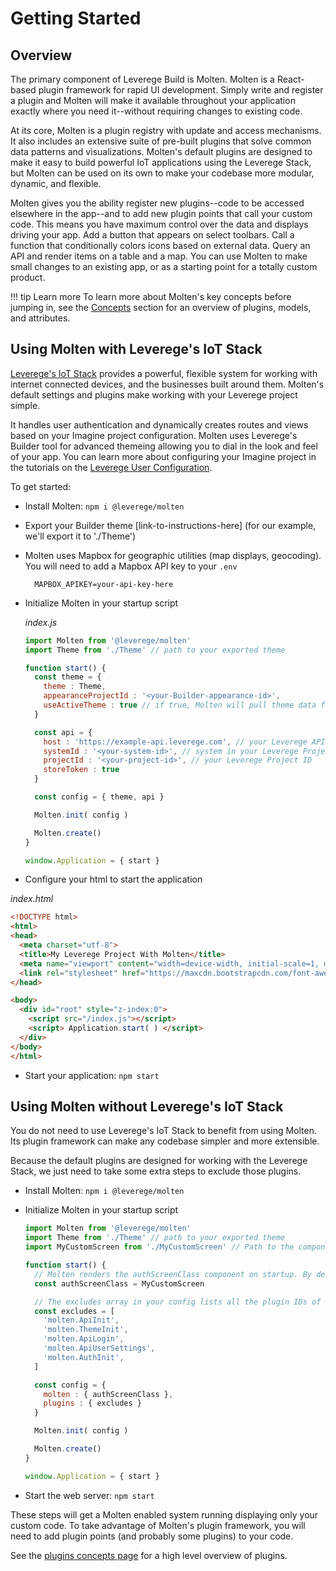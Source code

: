 # Getting Started

## Overview

The primary component of Leverege Build is Molten. Molten is a React-based plugin framework for rapid UI development. Simply write and register a plugin and Molten will make it available throughout your application exactly where you need it--without requiring changes to existing code.

At its core, Molten is a plugin registry with update and access mechanisms. It also includes an extensive suite of pre-built plugins that solve common data patterns and visualizations. Molten's default plugins are designed to make it easy to build powerful IoT applications using the Leverege Stack, but Molten can be used on its own to make your codebase more modular, dynamic, and flexible.

Molten gives you the ability register new plugins--code to be accessed elsewhere in the app--and to add new plugin points that call your custom code. This means you have maximum control over the data and displays driving your app. Add a button that appears on select toolbars. Call a function that conditionally colors icons based on external data. Query an API and render items on a table and a map. You can use Molten to make small changes to an existing app, or as a starting point for a totally custom product.

!!! tip Learn more
    To learn more about Molten's key concepts before jumping in, see the [Concepts](./concepts/plugins) section for an overview of plugins, models, and attributes.

## Using Molten with Leverege's IoT Stack

[Leverege's IoT Stack](https://www.leverege.com/iot-stack/overview) provides a powerful, flexible system for working with internet connected devices, and the businesses built around them. Molten's default settings and plugins make working with your Leverege project simple.

It handles user authentication and dynamically creates routes and views based on your Imagine project configuration. Molten uses Leverege's Builder tool for advanced themeing allowing you to dial in the look and feel of your app. You can learn more about configuring your Imagine project in the tutorials on the [Leverege User Configuration](https://stack-docs.leverege.com/4.0.0/config/).

To get started:

* Install Molten: `npm i @leverege/molten`
* Export your Builder theme [link-to-instructions-here] (for our example, we'll export it to './Theme')
* Molten uses Mapbox for geographic utilities (map displays, geocoding). You will need to add a Mapbox API key to your `.env`

  ```shell
    MAPBOX_APIKEY=your-api-key-here
  ```

* Initialize Molten in your startup script

  *index.js*

  ```javascript
  import Molten from '@leverege/molten'
  import Theme from './Theme' // path to your exported theme

  function start() {
    const theme = {
      theme : Theme,
      appearanceProjectId : '<your-Builder-appearance-id>',
      useActiveTheme : true // if true, Molten will pull theme data from Builder in real time, immediately reflecting design change. Set to false for production or to improve performance.
    }

    const api = {
      host : 'https://example-api.leverege.com', // your Leverege API host
      systemId : '<your-system-id>', // system in your Leverege Project
      projectId : '<your-project-id>', // your Leverege Project ID
      storeToken : true
    }

    const config = { theme, api }

    Molten.init( config )

    Molten.create()
  }

  window.Application = { start }
  ```

* Configure your html to start the application

*index.html*

```html
<!DOCTYPE html>
<html>
<head>
  <meta charset="utf-8">
  <title>My Leverege Project With Molten</title>
  <meta name="viewport" content="width=device-width, initial-scale=1, minimum-scale=1" />
  <link rel="stylesheet" href="https://maxcdn.bootstrapcdn.com/font-awesome/4.7.0/css/font-awesome.min.css"/>
</head>

<body>
  <div id="root" style="z-index:0">
    <script src="/index.js"></script>
    <script> Application.start( ) </script>
  </div>
</body>
</html>
```

* Start your application: `npm start`

## Using Molten without Leverege's IoT Stack

You do not need to use Leverege's IoT Stack to benefit from using Molten. Its plugin framework can make any codebase simpler and more extensible.

Because the default plugins are designed for working with the Leverege Stack, we just need to take some extra steps to exclude those plugins.

* Install Molten: `npm i @leverege/molten`
* Initialize Molten in your startup script

  ```javascript
  import Molten from '@leverege/molten'
  import Theme from './Theme' // path to your exported theme
  import MyCustomScreen from './MyCustomScreen' // Path to the component you want to display on load

  function start() {
    // Molten renders the authScreenClass component on startup. By default, it's a login to a Leverege project, but you can replace it with whatever want in your config.
    const authScreenClass = MyCustomScreen

    // The excludes array in your config lists all the plugin IDs of any registered plugins (including default plugins) you want to exclude. Here we are taking out plugins related to authenticating to Leverege's API and theme engine.
    const excludes = [
      'molten.ApiInit',
      'molten.ThemeInit',
      'molten.ApiLogin',
      'molten.ApiUserSettings',
      'molten.AuthInit',
    ]

    const config = {
      molten : { authScreenClass },
      plugins : { excludes }
    }

    Molten.init( config )

    Molten.create()
  }

  window.Application = { start }
  ```

* Start the web server: `npm start`

These steps will get a Molten enabled system running displaying only your custom code. To take advantage of Molten's plugin framework, you will need to add plugin points (and probably some plugins) to your code.

See the [plugins concepts page](../concepts/plugins/index.md) for a high level overview of plugins.
